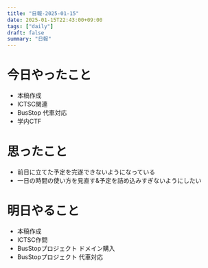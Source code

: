 ```yaml
---
title: "日報-2025-01-15"
date: 2025-01-15T22:43:00+09:00
tags: ["daily"]
draft: false
summary: "日報"
---
```


# 今日やったこと
- 本稿作成
- ICTSC関連
- BusStop 代車対応
- 学内CTF

# 思ったこと
- 前日に立てた予定を完遂できないようになっている
- 一日の時間の使い方を見直す&予定を詰め込みすぎないようにしたい

# 明日やること
- 本稿作成
- ICTSC作問
- BusStopプロジェクト ドメイン購入
- BusStopプロジェクト 代車対応